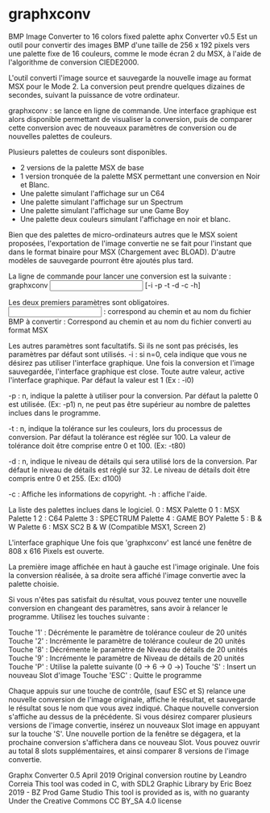 # graphxconv
BMP Image Converter to 16 colors fixed palette 
aphx Converter v0.5
Est un outil pour convertir des images BMP d'une taille de 256 x 192 pixels vers une palette fixe de 16 couleurs, comme le mode écran 2 du MSX, à l'aide de  l'algorithme de conversion CIEDE2000.

L'outil converti l'image source et sauvegarde la nouvelle image au format MSX pour le Mode 2. La conversion peut prendre quelques dizaines de secondes, suivant la puissance de votre ordinateur.

graphxconv : se lance en ligne de commande. Une interface graphique est alors disponible permettant de visualiser la conversion, puis de comparer cette conversion avec de nouveaux paramètres de conversion ou de nouvelles palettes de couleurs.

Plusieurs palettes de couleurs sont disponibles.
- 2 versions de la palette MSX de base
- 1 version tronquée de la palette MSX permettant une conversion en Noir et Blanc.
- Une palette simulant l'affichage sur un C64
- Une palette simulant l'affichage sur un Spectrum
- Une palette simulant l'affichage sur une Game Boy
- Une palette deux couleurs simulant l'affichage en noir et blanc.

Bien que des palettes de micro-ordinateurs autres que le MSX soient proposées, l'exportation de l'image convertie ne se fait pour l'instant que dans le format binaire pour MSX (Chargement avec BLOAD). D'autre modèles de sauvegarde pourront être ajoutés plus tard.

 La ligne de commande pour lancer une conversion est la suivante :
graphxconv <Input file> <output file> [-i<n> -p<n> -t<n> -d<n> -c -h]

Les deux premiers paramètres sont obligatoires.
<Input file> : correspond au chemin et au nom du fichier BMP à convertir
<Output file> : Correspond au chemin et au nom du fichier converti au format MSX

Les autres paramètres sont facultatifs. Si ils ne sont pas précisés, les paramètres par défaut sont utilisés.
-i<n> : si n=0, cela indique que vous ne désirez pas utiliser l'interface graphique. Une fois la conversion et l'image sauvegardée, l'interface graphique est close. Toute autre valeur, active l'interface graphique. Par défaut la valeur est 1 (Ex : -i0)

-p<n> : n, indique la palette à utiliser pour la conversion. 
	Par défaut la palette 0 est utilisée. (Ex: -p1)
	n, ne peut pas être supérieur au nombre de palettes inclues dans le programme.

-t<n> : n, indique la tolérance sur les couleurs, lors du processus de conversion. 
	Par défaut la tolérance est réglée sur 100. 
	La valeur de tolérance doit être comprise entre 0 et 100. (Ex: -t80)

-d<n> : n, indique le niveau de détails qui sera utilisé lors de la conversion. 
	Par défaut le niveau de détails est réglé sur 32. 
	Le niveau de détails doit être compris entre 0 et 255. (Ex: d100)

-c : Affiche les informations de copyright.
-h : affiche l'aide.

La liste des palettes inclues dans le logiciel.
0 : MSX Palette 0
1 : MSX Palette 1
2 : C64 Palette
3 : SPECTRUM Palette
4 : GAME BOY Palette
5 : B & W Palette
6 : MSX SC2 B & W (Compatible MSX1, Screen 2)

L'interface graphique
Une fois que 'graphxconv' est lancé une fenêtre de 808 x 616 Pixels est ouverte.

La première image affichée en haut à gauche est l'image originale.
Une fois la conversion réalisée, à sa droite sera affiché l'image convertie avec la palette choisie.

Si vous n'êtes pas satisfait du résultat, vous pouvez tenter une nouvelle conversion en changeant des paramètres, sans avoir à relancer le programme.
Utilisez les touches suivante :

Touche '1' : Décrémente le paramètre de tolérance couleur de 20 unités
Touche '2' : Incrémente le paramètre de tolérance couleur de 20 unités 
Touche '8' : Décrémente le paramètre de Niveau de détails de 20 unités
Touche '9' : Incrémente le paramètre de Niveau de détails de 20 unités
Touche 'P' : Utilise la palette suivante (0 -> 6 -> 0 ->)
Touche 'S' : Insert un nouveau Slot d'image
Touche 'ESC' : Quitte le programme

Chaque appuis sur une touche de contrôle, (sauf ESC et S) relance une nouvelle conversion de l'image originale, affiche le résultat, et sauvegarde le résultat sous le nom que vous avez indiqué.
Chaque nouvelle conversion s'affiche au dessus de la précédente.
Si vous désirez comparer plusieurs versions de l'image convertie, insérez un nouveaux Slot image en appuyant sur la touche 'S'. Une nouvelle portion de la fenêtre se dégagera, et la prochaine conversion s'affichera dans ce nouveau Slot. Vous pouvez ouvrir au total 8 slots supplémentaires, et ainsi comparer 8 versions de l'image convertie.




Graphx Converter  0.5  April 2019 
Original conversion routine by Leandro Correia
 This tool was coded in C, with SDL2 Graphic Library
 by Eric Boez 2019 - BZ Prod Game Studio
This tool is provided as is, with no guaranty
 Under the Creative Commons CC BY_SA 4.0 license
